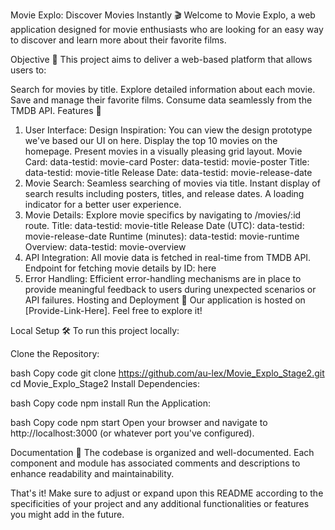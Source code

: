 

Movie Explo: Discover Movies Instantly 🎬
Welcome to Movie Explo, a web application designed for movie enthusiasts who are looking for an easy way to discover and learn more about their favorite films.

Objective 🎯
This project aims to deliver a web-based platform that allows users to:

Search for movies by title.
Explore detailed information about each movie.
Save and manage their favorite films.
Consume data seamlessly from the TMDB API.
Features 🌟
1. User Interface:
Design Inspiration: You can view the design prototype we've based our UI on here.
Display the top 10 movies on the homepage.
Present movies in a visually pleasing grid layout.
Movie Card: data-testid: movie-card
Poster: data-testid: movie-poster
Title: data-testid: movie-title
Release Date: data-testid: movie-release-date
2. Movie Search:
Seamless searching of movies via title.
Instant display of search results including posters, titles, and release dates.
A loading indicator for a better user experience.
3. Movie Details:
Explore movie specifics by navigating to /movies/:id route.
Title: data-testid: movie-title
Release Date (UTC): data-testid: movie-release-date
Runtime (minutes): data-testid: movie-runtime
Overview: data-testid: movie-overview
4. API Integration:
All movie data is fetched in real-time from TMDB API.
Endpoint for fetching movie details by ID: here
5. Error Handling:
Efficient error-handling mechanisms are in place to provide meaningful feedback to users during unexpected scenarios or API failures.
Hosting and Deployment 🚀
Our application is hosted on [Provide-Link-Here]. Feel free to explore it!

Local Setup 🛠
To run this project locally:

Clone the Repository:

bash
Copy code
git clone https://github.com/au-lex/Movie_Explo_Stage2.git
cd Movie_Explo_Stage2
Install Dependencies:

bash
Copy code
npm install
Run the Application:

bash
Copy code
npm start
Open your browser and navigate to http://localhost:3000 (or whatever port you've configured).

Documentation 📖
The codebase is organized and well-documented. Each component and module has associated comments and descriptions to enhance readability and maintainability.

That's it! Make sure to adjust or expand upon this README according to the specificities of your project and any additional functionalities or features you might add in the future.




